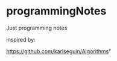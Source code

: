 # programmingNotes
Just programming notes




inspired by:

https://github.com/karlseguin/Algorithms"